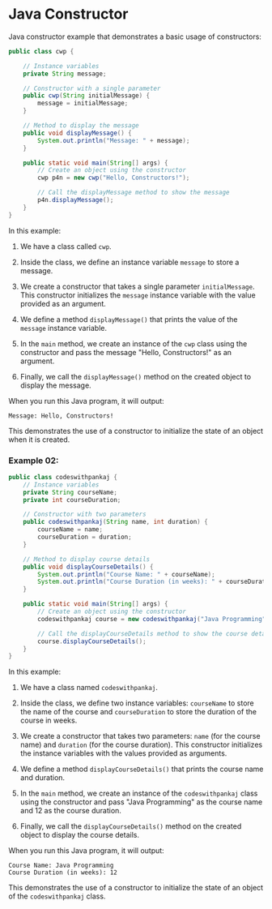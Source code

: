# Java Constructor

Java constructor example that demonstrates a basic usage of constructors:

```java
public class cwp {

    // Instance variables
    private String message;

    // Constructor with a single parameter
    public cwp(String initialMessage) {
        message = initialMessage;
    }

    // Method to display the message
    public void displayMessage() {
        System.out.println("Message: " + message);
    }

    public static void main(String[] args) {
        // Create an object using the constructor
        cwp p4n = new cwp("Hello, Constructors!");

        // Call the displayMessage method to show the message
        p4n.displayMessage();
    }
}
```

In this example:

1. We have a class called `cwp`.

2. Inside the class, we define an instance variable `message` to store a message.

3. We create a constructor that takes a single parameter `initialMessage`. This constructor initializes the `message` instance variable with the value provided as an argument.

4. We define a method `displayMessage()` that prints the value of the `message` instance variable.

5. In the `main` method, we create an instance of the `cwp` class using the constructor and pass the message "Hello, Constructors!" as an argument.

6. Finally, we call the `displayMessage()` method on the created object to display the message.

When you run this Java program, it will output:

```
Message: Hello, Constructors!
```

This demonstrates the use of a constructor to initialize the state of an object when it is created.

### Example 02:

```java
public class codeswithpankaj {
    // Instance variables
    private String courseName;
    private int courseDuration;

    // Constructor with two parameters
    public codeswithpankaj(String name, int duration) {
        courseName = name;
        courseDuration = duration;
    }

    // Method to display course details
    public void displayCourseDetails() {
        System.out.println("Course Name: " + courseName);
        System.out.println("Course Duration (in weeks): " + courseDuration);
    }

    public static void main(String[] args) {
        // Create an object using the constructor
        codeswithpankaj course = new codeswithpankaj("Java Programming", 12);

        // Call the displayCourseDetails method to show the course details
        course.displayCourseDetails();
    }
}
```

In this example:

1. We have a class named `codeswithpankaj`.

2. Inside the class, we define two instance variables: `courseName` to store the name of the course and `courseDuration` to store the duration of the course in weeks.

3. We create a constructor that takes two parameters: `name` (for the course name) and `duration` (for the course duration). This constructor initializes the instance variables with the values provided as arguments.

4. We define a method `displayCourseDetails()` that prints the course name and duration.

5. In the `main` method, we create an instance of the `codeswithpankaj` class using the constructor and pass "Java Programming" as the course name and 12 as the course duration.

6. Finally, we call the `displayCourseDetails()` method on the created object to display the course details.

When you run this Java program, it will output:

```
Course Name: Java Programming
Course Duration (in weeks): 12
```

This demonstrates the use of a constructor to initialize the state of an object of the `codeswithpankaj` class.
